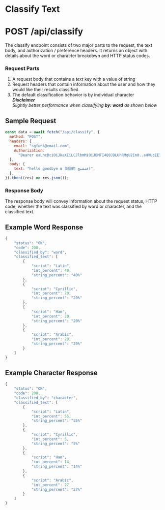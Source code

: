 # Classify Text

# POST /api/classify

The classify endpoint consists of two major parts to the request, the text body, and authorization / preference headers. It returns an object with details about the word or character breakdown and HTTP status codes.

### Request Parts

1. A request body that contains a _text_ key with a value of string
2. Request headers that contain information about the user and how they would like their results classified.
3. The default classification behavior is by individual character<br />
   **_Disclaimer_**<br /> _Slightly better performance when classifying **by: word** as shown below_

## Sample Request

```javascript
const data = await fetch("/api/classify", {
  method: "POST",
  headers: {
    email: "sgfunk@email.com",
    Authorization:
      "Bearer eaLhcDciOiJkaXIiLCJlbmMiOiJBMTI4Q0JDLUhRMqU2In0..aHVUcEE7IewIDEnfFdPw5g.UammvwKUHOBY7IX8b6xduplxL1JbLGOeLfnPDW_s7-5Xp06methCJns4TZZ2OPBq-mlRRqV-C8MBmKZOEXp-8JwamrN3r_0CCahbzeus2zcDTcUwQD3D69niSlyMk7S30b4v1OYpnKED8cXI_TY-C1woqnCUSIc6aC6wDLHHtByYrfbhX3PvN6hj--5Msh51NnNqHV6IYRlbieYt3MWS0kfQiFNNnOWbpNzXVw-PSMShyvjg9iFueS7WZgW85PlqeZEYVVTw0QNOxQVVz7eLVw.oqpBOqt-riAwoYGa3Y7KPq",
  },
  body: {
    text: "hello goodbye в 英国的 اقثقنح",
  },
}).then((res) => res.json());
```

### Response Body

The response body will convey information about the request status, HTTP code, whether the text was classified by word or character, and the classified text.

## Example Word Response

```javascript
{
    "status": "OK",
    "code": 200,
    "classified_by": "word",
    "classified_text": [
		{
			"script": "Latin",
			"int_percent": 40,
			"string_percent": "40%"
		},
		{
			"script": "Cyrillic",
			"int_percent": 20,
			"string_percent": "20%"
		},
		{
			"script": "Han",
			"int_percent": 20,
			"string_percent": "20%"
		},
		{
			"script": "Arabic",
			"int_percent": 20,
			"string_percent": "20%"
		}
	]
}
```

## Example Character Response

```javascript
{
    "status": "OK",
    "code": 200,
    "classified_by": "character",
    "classified_text": [
		{
			"script": "Latin",
			"int_percent": 55,
			"string_percent": "55%"
		},
		{
			"script": "Cyrillic",
			"int_percent": 5,
			"string_percent": "5%"
		},
		{
			"script": "Han",
			"int_percent": 14,
			"string_percent": "14%"
		},
		{
			"script": "Arabic",
			"int_percent": 27,
			"string_percent": "27%"
		}
	]
}
```
